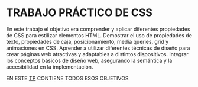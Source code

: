 <h1>TRABAJO PRÁCTICO DE CSS</h1>
<div>
  <p>En este trabajo el objetivo era comprender y aplicar diferentes propiedades de CSS para estilizar elementos HTML.
Demostrar el uso de propiedades de texto, propiedades de caja, posicionamiento, media queries, grid y animaciones en CSS.
Aprender a utilizar diferentes técnicas de diseño para crear páginas web atractivas y adaptables a distintos dispositivos.
Integrar los conceptos básicos de diseño web, asegurando la semántica y la accesibilidad en la implementación.
</p>
</div>

<p>EN ESTE <a href="TP.html">TP</a> CONTIENE TODOS ESOS OBJETIVOS</p>
